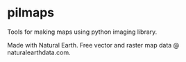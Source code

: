 # pilmaps
Tools for making maps using python imaging library.

Made with Natural Earth. Free vector and raster map data @ naturalearthdata.com.
